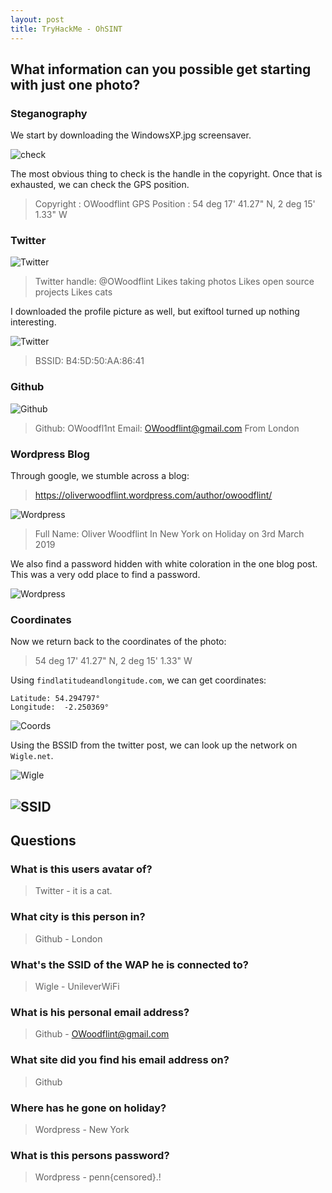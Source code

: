 ```yaml
---
layout: post
title: TryHackMe - OhSINT
---
```


## What information can you possible get starting with just one photo?

### Steganography
We start by downloading the WindowsXP.jpg screensaver.

![check](/images/thm/OhSINT/1.png)

The most obvious thing to check is the handle in the copyright. Once that is exhausted, we can check the GPS position.

> Copyright                       : OWoodflint
> GPS Position                    : 54 deg 17' 41.27" N, 2 deg 15' 1.33" W

### Twitter

![Twitter](/images/thm/OhSINT/2.png)

> Twitter handle: @OWoodflint
> Likes taking photos
> Likes open source projects
> Likes cats

I downloaded the profile picture as well, but exiftool turned up nothing interesting.

![Twitter](/images/thm/OhSINT/2.5.png)
> BSSID: B4:5D:50:AA:86:41

### Github

![Github](/images/thm/OhSINT/3.png)

> Github: OWoodfl1nt
> Email: OWoodflint@gmail.com
> From London

### Wordpress Blog
Through google, we stumble across a blog:

> https://oliverwoodflint.wordpress.com/author/owoodflint/

![Wordpress](/images/thm/OhSINT/4.png)

> Full Name: Oliver Woodflint
> In New York on Holiday on 3rd March 2019

We also find a password hidden with white coloration in the one blog post. This was a very odd place to find a password.

![Wordpress](/images/thm/OhSINT/4.5.png)

### Coordinates

Now we return back to the coordinates of the photo:
> 54 deg 17' 41.27" N, 2 deg 15' 1.33" W

Using ```findlatitudeandlongitude.com```, we can get coordinates: 
```
Latitude: 54.294797°
Longitude:  -2.250369°
```

![Coords](/images/thm/OhSINT/5.png)

Using the BSSID from the twitter post, we can look up the network on ```Wigle.net```.

![Wigle](/images/thm/OhSINT/6.png)

![SSID](/images/thm/OhSINT/7.png)
---

## Questions

### What is this users avatar of?
> Twitter - it is a cat.

### What city is this person in?
> Github - London

### What's the SSID of the WAP he is connected to?
> Wigle - UnileverWiFi

### What is his personal email address?
> Github - OWoodflint@gmail.com

### What site did you find his email address on?
> Github

### Where has he gone on holiday?
> Wordpress - New York

### What is this persons password?
> Wordpress - penn{censored}.!
